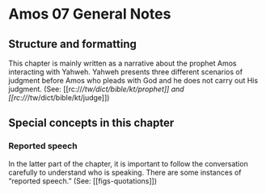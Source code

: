 # Amos 07 General Notes
## Structure and formatting

This chapter is mainly written as a narrative about the prophet Amos interacting with Yahweh. Yahweh presents three different scenarios of judgment before Amos who pleads with God and he does not carry out His judgment. (See: [[rc://*/tw/dict/bible/kt/prophet]] and [[rc://*/tw/dict/bible/kt/judge]])

## Special concepts in this chapter

### Reported speech
In the latter part of the chapter, it is important to follow the conversation carefully to understand who is speaking. There are some instances of “reported speech.” (See: [[figs-quotations]])